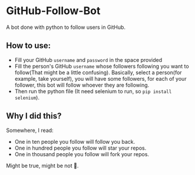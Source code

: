 # GitHub-Follow-Bot

A bot done with python to follow users in GitHub.


## How to use:

- Fill your GitHub `username` and `password` in the space provided
- Fill the person's GitHub `username` whose followers following you want to follow(That might be a little confusing). Basically, select a person(for example, take yourself), you will have some followers, for each of your follower, this bot will follow whoever they are following.
- Then run the python file (It need selenium to run, so `pip install selenium`).


## Why I did this?

Somewhere, I read:
- One in ten people you follow will follow you back.
- One in hundred people you follow will star your repos.
- One in thousand people you follow will fork your repos.

Might be true, might be not 🤷‍.
